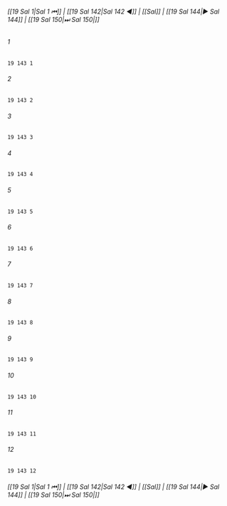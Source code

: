
###### [[19 Sal 1|Sal 1 ⏮]] | [[19 Sal 142|Sal 142 ◀]] | [[Sal]] | [[19 Sal 144|▶ Sal 144]] | [[19 Sal 150|⏭ Sal 150|]]

###### 1
``` verse
19 143 1 
```
###### 2
``` verse
19 143 2 
```
###### 3
``` verse
19 143 3 
```
###### 4
``` verse
19 143 4 
```
###### 5
``` verse
19 143 5 
```
###### 6
``` verse
19 143 6 
```
###### 7
``` verse
19 143 7 
```
###### 8
``` verse
19 143 8 
```
###### 9
``` verse
19 143 9 
```
###### 10
``` verse
19 143 10 
```
###### 11
``` verse
19 143 11 
```
###### 12
``` verse
19 143 12 
```

###### [[19 Sal 1|Sal 1 ⏮]] | [[19 Sal 142|Sal 142 ◀]] | [[Sal]] | [[19 Sal 144|▶ Sal 144]] | [[19 Sal 150|⏭ Sal 150|]]


